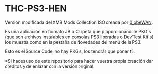 # THC-PS3-HEN

Versión modificada del XMB Mods Collection ISO creada por [0_obeWAN](https://www.psx-place.com/members/0_obewan.16840/).

Es una aplicación en formato JB o Carpeta que proporcionandole PKG's (que son archivos instalables en consolas PS3 liberadas o Dev/Test Kit's)
los muestra como en la pestaña de Novedades del menú de la PS3.

Esto es el Source Code, no hay PKG's, los tendrás que poner tú.

*Si haces uso de este repositorio para hacer vuestra propia creación dar creditos y de enlazar con la versión original.
